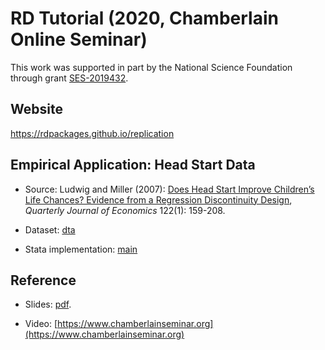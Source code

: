 # RD Tutorial (2020, Chamberlain Online Seminar)

This work was supported in part by the National Science Foundation through grant [SES-2019432](https://www.nsf.gov/awardsearch/showAward?AWD_ID=2019432).

## Website

https://rdpackages.github.io/replication

## Empirical Application: Head Start Data

- Source: Ludwig and Miller (2007): [Does Head Start Improve Children’s Life Chances? Evidence from a Regression Discontinuity Design](https://doi.org/10.1162/qjec.122.1.159), _Quarterly Journal of Economics_ 122(1): 159-208.

- Dataset: [dta](headstart.dta)

- Stata implementation: [main](C_2020_Chamberlain.do)

## Reference

- Slides: [pdf](C_2020_Chamberlain.pdf).

- Video: [https://www.chamberlainseminar.org](https://www.chamberlainseminar.org)


<br><br>
